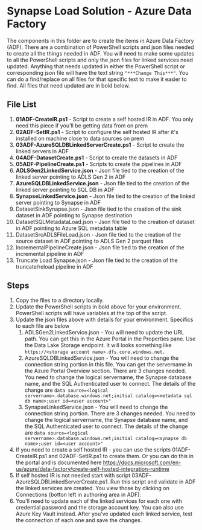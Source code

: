  # Synapse Load Solution - Azure Data Factory
The components in this folder are to create the items in Azure Data Factory (ADF).  There are a combination of PowerShell scripts and json files needed to create all the things needed in ADF.  You will need to make some updates to all the PowerShell scripts and only the json files for linked services need updated.  Anything that needs updated in either the PowerShell script or corresponding json file will have the text string `"***Change This***"`.  You can do a find/replace on all files for that specific text to make it easier to find.  All files that need updated are in bold below.  
	

## File List 
1. **01ADF-CreateIR.ps1** - Script to create a self hosted IR in ADF.  You only need this piece if you'll be getting data from on prem
2. **02ADF-SetIR.ps1** - Script to configure the self hosted IR after it's installed on machine close to data sources on prem 
3. **03ADF-AzureSQLDBLinkedServerCreate.ps1** - Script to create the linked servers in ADF 
4. **04ADF-DatasetCreate.ps1** - Script to create the datasets in ADF 
5. **05ADF-PipelineCreate.ps1** - Scripts to create the pipelines in ADF 
6. **ADLSGen2LinkedService.json** - Json file tied to the creation of the linked server pointing to ADLS Gen 2 in ADF
7. **AzureSQLDBLinkedService.json** - Json file tied to the creation of the linked server pointing to SQL DB in ADF
8. **SynapseLinkedService.json** - Json file tied to the creation of the linked server pointing to Synapse in ADF
9. DatasetSinkSynapse.json - Json file tied to the creation of the sink dataset in ADF pointing to Synapse destination
10. DatasetSQLMetadataLoad.json - Json file tied to the creation of dataset in ADF pointing to Azure SQL metadata table 
11. DatasetSrcADLSFileLoad.json - Json file tied to the creation of the source dataset in ADF pointing to ADLS Gen 2 parquet files
12. IncrementalPipelineCreate.json - Json file tied to the creation of the incremental pipeline in ADF 
13. Truncate Load Synapse.json - Json file tied to the creation of the truncate/reload pipeline in ADF 
	
## Steps
1. Copy the files to a directory locally. 
2. Update the PowerShell scripts in bold above for your environment.  PowerShell scripts will have variables at the top of the script. 
3. Update the json files above with details for your environment.  Specifics to each file are below
	1. ADLSGen2LinkedService.json - You will need to update the URL path.  You can get this in the Azure Portal in the Properties pane.  Use the Data Lake Storage endpoint.  It will looks something like `https://<storage account name>.dfs.core.windows.net.`  
	2. AzureSQLDBLinkedService.json - You will need to change the connection string portion in this file.  You can get the servername in the Azure Portal Overview section.  There are 3 changes needed.  You need to change the logical servername, the Synapse database name, and the SQL Authenticated user to connect.  The details of the change are `data source=<logical servername>.database.windows.net;initial catalog=<metadata sql db name>;user id=<user account>"`
	3. SynapseLinkedService.json - You will need to change the connection string portion.  There are 3 changes needed.  You need to change the logical servername, the Synapse database name, and the SQL Authenticated user to connect.  The details of the change are `data source=<logical servername>.database.windows.net;initial catalog=<synapse db name>;user id=<user account>"`
4. If you need to create a self hosted IR - you can use the scripts 01ADF-CreateIR.ps1 and 02ADF-SetIR.ps1 to create them.  Or you can do this in the portal and is documented here https://docs.microsoft.com/en-us/azure/data-factory/create-self-hosted-integration-runtime
5. If self hosted IR is not needed start with script 03ADF-AzureSQLDBLinkedServerCreate.ps1.  Run this script and validate in ADF the linked services are created.  You view those by clicking on Connections (botton left in authoring area in ADF).  
6. You'll need to update each of the linked services for each one with credential password and the storage account key.  You can also use Azure Key Vault instead.  After you've updated each linked service, test the connection of each one and save the changes.  

